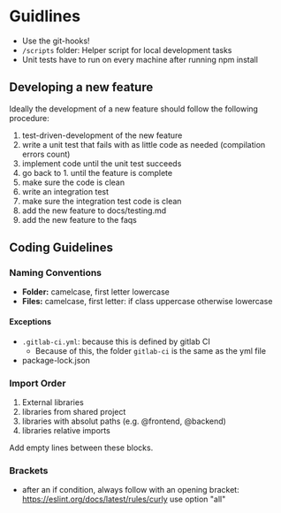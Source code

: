 # Guidlines

- Use the git-hooks!
- `/scripts` folder: Helper script for local development tasks
- Unit tests have to run on every machine after running npm install

## Developing a new feature

Ideally the development of a new feature should follow the following procedure:
1. test-driven-development of the new feature
  1. write a unit test that fails with as little code as needed (compilation errors count)
  2. implement code until the unit test succeeds
  3. go back to 1. until the feature is complete
2. make sure the code is clean
3. write an integration test
4. make sure the integration test code is clean
5. add the new feature to docs/testing.md
6. add the new feature to the faqs

## Coding Guidelines

### Naming Conventions
- **Folder:** camelcase, first letter lowercase
- **Files:** camelcase, first letter: if class uppercase otherwise lowercase

#### Exceptions
- `.gitlab-ci.yml`: because this is defined by gitlab CI
  - Because of this, the folder `gitlab-ci` is the same as the yml file
- package-lock.json

### Import Order
1. External libraries
2. libraries from shared project
3. libraries with absolut paths (e.g. @frontend, @backend)
4. libraries relative imports

Add empty lines between these blocks.

### Brackets
- after an if condition, always follow with an opening bracket: https://eslint.org/docs/latest/rules/curly use option "all"

